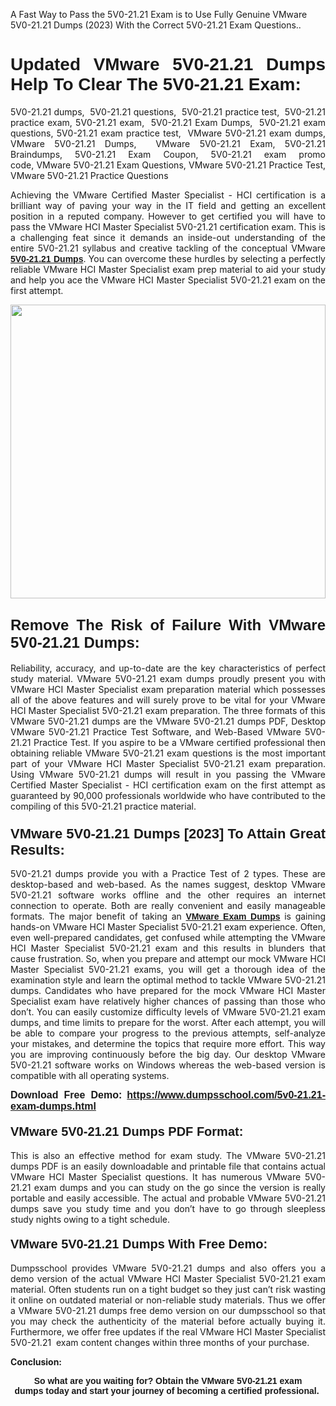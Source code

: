 <p>A Fast Way to Pass the 5V0-21.21 Exam is to Use Fully Genuine VMware 5V0-21.21 Dumps (2023) With the Correct 5V0-21.21 Exam Questions..</p>

<h1 style="text-align: justify;"><strong><span style="font-family:Verdana,Geneva,sans-serif;">Updated VMware 5V0-21.21 Dumps Help To Clear The 5V0-21.21 Exam:</span></strong></h1>

<p style="text-align: justify;">5V0-21.21 dumps,  5V0-21.21 questions,  5V0-21.21 practice test,  5V0-21.21 practice exam, 5V0-21.21 exam,  5V0-21.21 Exam Dumps,  5V0-21.21 exam questions, 5V0-21.21 exam practice test,  VMware 5V0-21.21 exam dumps, VMware 5V0-21.21 Dumps,  VMware 5V0-21.21 Exam, 5V0-21.21 Braindumps, 5V0-21.21 Exam Coupon, 5V0-21.21 exam promo code, VMware 5V0-21.21 Exam Questions, VMware 5V0-21.21 Practice Test, VMware 5V0-21.21 Practice Questions</p>

<p style="text-align: justify;">Achieving the VMware Certified Master Specialist - HCI certification is a brilliant way of paving your way in the IT field and getting an excellent position in a reputed company. However to get certified you will have to pass the VMware HCI Master Specialist 5V0-21.21 certification exam. This is a challenging feat since it demands an inside-out understanding of the entire 5V0-21.21 syllabus and creative tackling of the conceptual VMware <a href="https://www.dumpsschool.com/5v0-21.21-exam-dumps.html"><span style="font-family:Verdana,Geneva,sans-serif;"><strong>5V0-21.21 Dumps</strong></span></a>. You can overcome these hurdles by selecting a perfectly reliable VMware HCI Master Specialist exam prep material to aid your study and help you ace the VMware HCI Master Specialist 5V0-21.21 exam on the first attempt.</p>

<p style="text-align: justify;"><a href="https://www.dumpsschool.com/5v0-21.21-exam-dumps.html"><img alt="" src="https://lh3.googleusercontent.com/pw/AL9nZEXTnx-h3VAwmQ42NpyJBmUK-fANKF8vsH2hymHVf8ycIwJ47iI4Qn_pkCv8nx_DV5UvAc8WAssduHJKtvkHIPf8d8IQFAZC6offZ_lfhXQ5UUBSi1Ff8m31hLznjs03QyiSesC6U3Rcr4jLl4JRY5US=w904-h513-no" style="width: 100%; height: 470px;" /></a></p>

<h2 style="text-align: justify;"><span style="font-size:24px;"><span style="font-family:Verdana,Geneva,sans-serif;"><strong>Remove The Risk of Failure With VMware 5V0-21.21 Dumps:</strong></span></span></h2>

<p style="text-align: justify;">Reliability, accuracy, and up-to-date are the key characteristics of perfect study material. VMware 5V0-21.21 exam dumps proudly present you with VMware HCI Master Specialist exam preparation material which possesses all of the above features and will surely prove to be vital for your VMware HCI Master Specialist 5V0-21.21 exam preparation. The three formats of this VMware 5V0-21.21 dumps are the VMware 5V0-21.21 dumps PDF, Desktop VMware 5V0-21.21 Practice Test Software, and Web-Based VMware 5V0-21.21 Practice Test. If you aspire to be a VMware certified professional then obtaining reliable VMware 5V0-21.21 exam questions is the most important part of your VMware HCI Master Specialist 5V0-21.21 exam preparation. Using VMware 5V0-21.21 dumps will result in you passing the VMware Certified Master Specialist - HCI certification exam on the first attempt as guaranteed by 90,000 professionals worldwide who have contributed to the compiling of this 5V0-21.21 practice material.</p>

<h3 style="text-align: justify;"><span style="font-family:Verdana,Geneva,sans-serif;"><strong><span style="font-size:22px;">VMware 5V0-21.21 Dumps [2023] To Attain Great Results:</span></strong></span></h3>

<p style="text-align: justify;">5V0-21.21 dumps provide you with a Practice Test of 2 types. These are desktop-based and web-based. As the names suggest, desktop VMware 5V0-21.21 software works offline and the other requires an internet connection to operate. Both are really convenient and easily manageable formats. The major benefit of taking an <a href="https://www.dumpsschool.com/vmware-braindumps.html"><span style="font-family:Verdana,Geneva,sans-serif;"><strong>VMware Exam Dumps</strong></span></a> is gaining hands-on VMware HCI Master Specialist 5V0-21.21 exam experience. Often, even well-prepared candidates, get confused while attempting the VMware HCI Master Specialist 5V0-21.21 exam and this results in blunders that cause frustration. So, when you prepare and attempt our mock VMware HCI Master Specialist 5V0-21.21 exams, you will get a thorough idea of the examination style and learn the optimal method to tackle VMware 5V0-21.21 dumps. Candidates who have prepared for the mock VMware HCI Master Specialist exam have relatively higher chances of passing than those who don’t. You can easily customize difficulty levels of VMware 5V0-21.21 exam dumps, and time limits to prepare for the worst. After each attempt, you will be able to compare your progress to the previous attempts, self-analyze your mistakes, and determine the topics that require more effort. This way you are improving continuously before the big day. Our desktop VMware 5V0-21.21 software works on Windows whereas the web-based version is compatible with all operating systems.</p>

<p style="text-align: justify;"><strong><span style="font-family:Verdana,Geneva,sans-serif;"><span style="font-size:16px;">Download Free Demo:</span></span> <span style="font-family:Verdana,Geneva,sans-serif;"><span style="font-size:16px;"><a href="https://www.dumpsschool.com/5v0-21.21-exam-dumps.html">https://www.dumpsschool.com/5v0-21.21-exam-dumps.html</a></span></span></strong></p>

<h4 style="text-align: justify;"><strong><span style="font-size:20px;"><span style="font-family:Verdana,Geneva,sans-serif;">VMware 5V0-21.21 Dumps PDF Format:</span></span></strong></h4>

<p style="text-align: justify;">This is also an effective method for exam study. The VMware 5V0-21.21 dumps PDF is an easily downloadable and printable file that contains actual VMware HCI Master Specialist questions. It has numerous VMware 5V0-21.21 exam dumps and you can study on the go since the version is really portable and easily accessible. The actual and probable VMware 5V0-21.21 dumps save you study time and you don’t have to go through sleepless study nights owing to a tight schedule.</p>

<h4 style="text-align: justify;"><span style="font-size:20px;"><strong><span style="font-family:Verdana,Geneva,sans-serif;">VMware 5V0-21.21 Dumps With Free Demo:</span></strong></span></h4>

<p style="text-align: justify;">Dumpsschool provides VMware 5V0-21.21 dumps and also offers you a demo version of the actual VMware HCI Master Specialist 5V0-21.21 exam material. Often students run on a tight budget so they just can’t risk wasting it online on outdated material or non-reliable study materials. Thus we offer a VMware 5V0-21.21 dumps free demo version on our dumpsschool so that you may check the authenticity of the material before actually buying it. Furthermore, we offer free updates if the real VMware HCI Master Specialist 5V0-21.21  exam content changes within three months of your purchase.</p>

<p style="text-align: justify;"><strong>Conclusion:</strong></p>

<p style="text-align: center;"><span style="font-family:Verdana,Geneva,sans-serif;"><strong>So what are you waiting for? Obtain the VMware 5V0-21.21 exam dumps today and start your journey of becoming a certified professional.</strong> </span></p>
